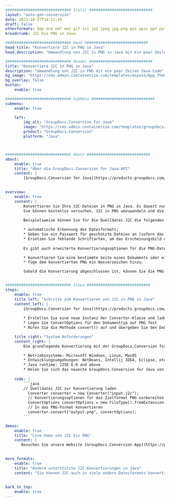 ```yaml
---
############################# Static ############################
layout: "auto-gen-conversion"
date: 2023-10-27T14:11:19
draft: false
otherformats: bmp dcm emf emz gif ico jp2 jpeg jpg png pps ppsx ppt pptx psb psd svg svgz tga tif tiff webp wmf wmz
breadcrumb: J2C bis PNG in Java

############################# Head ############################
head_title: "Konvertiere J2C in PNG in Java"
head_description: "Umwandlung von J2C in PNG in Java mit ein paar Zeilen Code. Konvertieren Sie über 160 Dateiformate mit der GroupDocs-Dokumentkonvertierungs-API für Java"

############################# Header ############################
title: "Konvertiere J2C in PNG in Java"
description: "Umwandlung von J2C in PNG mit ein paar Zeilen Java-Code"
bg_image: "https://cms.admin.containerize.com/templates/aspose/App_Themes/V3/images/bg/header1.png"
bg_overlay: false
button:
    enable: true

############################# SubMenu ############################
submenu:
    enable: true

    left:
        img_alt: "GroupDocs.Conversion for Java"
        image: "https://cms.admin.containerize.com/templates/groupdocs/images/product-logos/90x90-noborder/groupdocs-conversion-java.png"
        product: "GroupDocs.Conversion"
        platform: "Java"



############################# About ############################
about:
    enable: true
    title: "Über die GroupDocs.Conversion for Java-API"
    content: |
        [GroupDocs.Conversion for Java](https://products.groupdocs.com/conversion/java/) ist eine erweiterte Dateiformat-Konvertierungs-API zum Konvertieren zwischen gängigen Bild- und Dokumentformaten wie Microsoft Office, OpenDocument, PDF, HTML, E-Mail, CAD. und vieles mehr mit nur wenigen Codezeilen. Die native API erkennt automatisch die Formate der Originaldokumente und bietet viele Optionen zur Anpassung der konvertierten Dokumente. Neben der Funktion zum Extrahieren von Informationen aus einem Dokument unterstützt es standardmäßig auch das Zwischenspeichern der Konvertierungsergebnisse auf der lokalen Festplatte. Es kann jedoch jede Art von Cache-Speicher unterstützt werden, indem die entsprechenden Schnittstellen implementiert werden – Amazon S3, Dropbox, Google Drive, Windows Azure, Reddis oder andere.
    

overview:
    enable: true
    content: |
        Konvertieren Sie Ihre J2C-Dateien in PNG in Java. Es dauert nur ein paar Zeilen Java-Code auf jeder Plattform Ihrer Wahl, wie Windows, Linux, macOS.
        Sie können kostenlos versuchen, J2C in PNG umzuwandeln und die Qualität der Umwandlungsergebnisse zu bewerten. Neben einfachen Dateiumwandlungsskripten können Sie anspruchsvollere Optionen zum Laden der J2C-Quelldatei und zum Speichern der PNG-Ausgabe ausprobieren. 
        
        Beispielsweise können Sie für die Quelldatei J2C die folgenden Ladeoptionen verwenden:

        * automatische Erkennung des Dateiformats;
        * Geben Sie ein Passwort für geschützte Dateien an (sofern das Dateiformat dies unterstützt).;
        * Ersetzen Sie fehlende Schriftarten, um das Erscheinungsbild des Dokuments beizubehalten.
        
        Es gibt auch erweiterte Konvertierungsoptionen für die PNG-Datei:

        * Konvertieren Sie eine bestimmte Seite eines Dokuments oder eine Reihe von Seiten;
        * füge dem konvertierten PNG ein Wasserzeichen hinzu.

        Sobald die Konvertierung abgeschlossen ist, können Sie die PNG-Datei in Ihrem lokalen Dateipfad oder auf einem beliebigen Speicher eines Drittanbieters wie FTP, Amazon S3, Google Drive, Dropbox usw. speichern. Bitte beachten Sie - um J2C zu konvertieren zu PNG müssen Sie keine zusätzliche Software wie MS Office, Open Office, Adobe Acrobat Reader etc. installieren.


############################# Steps ############################
steps:
    enable: true
    title_left: "Schritte zum Konvertieren von J2C in PNG in Java"
    content_left: |
        [GroupDocs.Conversion for Java](https://products.groupdocs.com/conversion/java/) ermöglicht Entwicklern die einfache Konvertierung der J2C-Datei in PNG mit ein paar Codezeilen.
        
        * Erstellen Sie eine neue Instanz der Converter-Klasse und laden Sie die Datei J2C mit dem vollständigen Pfad hoch
        * Legen Sie ConvertOptions für den Dokumenttyp auf PNG fest
        * Rufen Sie die Methode convert() auf und übergeben Sie den Dokumentnamen (vollständiger Pfad) und das Format (PNG) als Parameter

    title_right: "System Anforderungen"
    content_right: |
        Die grundlegende Konvertierung mit der GroupDocs.Conversion for Java-API kann mit nur wenigen Codezeilen durchgeführt werden. Unsere APIs werden auf allen wichtigen Plattformen und Betriebssystemen unterstützt. Stellen Sie vor dem Ausführen des folgenden Codes sicher, dass die folgenden Voraussetzungen auf Ihrem System installiert sind.

        * Betriebssysteme: Microsoft Windows, Linux, MacOS
        * Entwicklungsumgebungen: NetBeans, Intellij IDEA, Eclipse, etc.
        * Java runtime: J2SE 6.0 and above
        * Holen Sie sich das neueste GroupDocs.Conversion for Java von [Maven](https://repository.groupdocs.com/webapp/#/artifacts/browse/tree/General/repo/com/groupdocs/groupdocs-conversion)
         
    code: |
        ```java    
        // Quelldatei J2C zur Konvertierung laden
          Converter converter = new Converter("input.j2c");
          // Konvertierungsoptionen für das Zielformat PNG vorbereiten
          ConvertOptions convertOptions = new FileType().fromExtension("png").getConvertOptions();
          // In das PNG-Format konvertieren
          converter.convert("output.png", convertOptions);
        ```

demos:
    enable: true
    title: "Live-Demo von J2C bis PNG"
    content: |
       Besuchen Sie unsere Website [GroupDocs.Conversion App](https://products.groupdocs.app/conversion/family) und versuchen Sie jetzt die Konvertierung von J2C in PNG. Die kostenlose Demo hat die folgenden Vorteile
          

more_formats:
    enable: true
    title: "Andere unterstützte J2C-Konvertierungen in Java"
    content: "Sie können J2C auch in viele andere Dateiformate konvertieren. Bitte sehen Sie sich die Liste unten an."
       
       
back_to_top:
    enable: true
---
```

